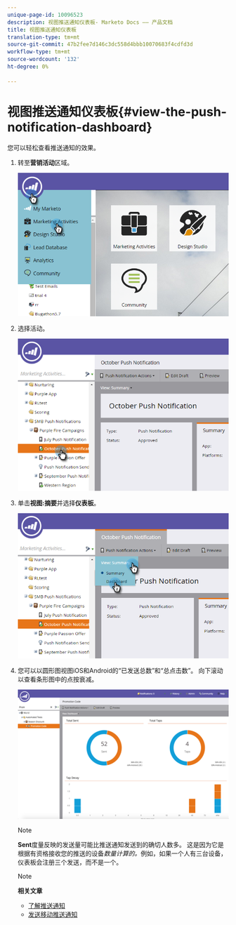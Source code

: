 ```yaml
---
unique-page-id: 10096523
description: 视图推送通知仪表板- Marketo Docs —— 产品文档
title: 视图推送通知仪表板
translation-type: tm+mt
source-git-commit: 47b2fee7d146c3dc558d4bbb10070683f4cdfd3d
workflow-type: tm+mt
source-wordcount: '132'
ht-degree: 0%

---
```



# 视图推送通知仪表板{#view-the-push-notification-dashboard}

您可以轻松查看推送通知的效果。

1. 转至&#x200B;**营销活动**&#x200B;区域。

   ![](assets/image2015-12-11-12-3a57-3a48.png)

1. 选择活动。

   ![](assets/image2015-12-11-13-3a1-3a56.png)

1. 单击&#x200B;**视图:摘要**&#x200B;并选择&#x200B;**仪表板**。

   ![](assets/image2015-12-11-13-3a4-3a23.png)

1. 您可以以圆形图视图iOS和Android的“已发送总数”和“总点击数”。 向下滚动以查看条形图中的点按衰减。

   ![](assets/image2015-12-15-15-3a23-3a47.png)

   >[!NOTE]
   >
   >**Sent**&#x200B;度量反映的发送量可能比推送通知发送到的确切人数多。 这是因为它是根据有资格接收您的推送的设备&#x200B;*数量计算的。*&#x200B;例如，如果一个人有三台设备，仪表板会注册三个发送，而不是一个。

   >[!NOTE]
   >
   >**相关文章**
   >
   >    
   >    
   >    * [了解推送通知](understanding-push-notifications.md)
   >    * [发送移动推送通知](send-a-mobile-push-notification.md)


